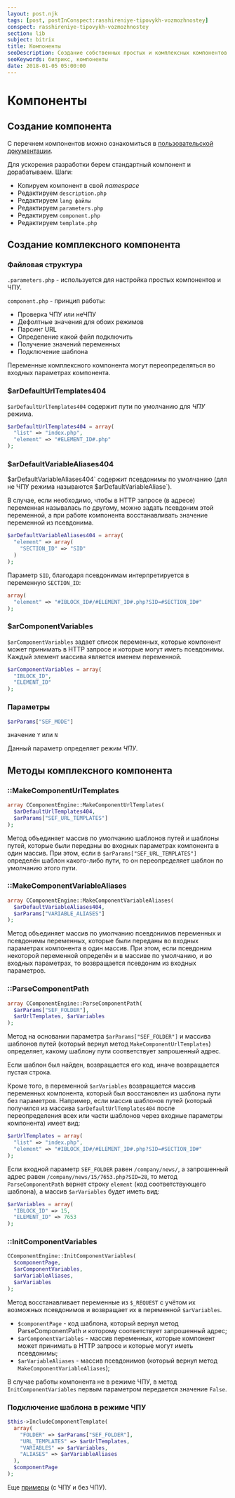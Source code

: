 ```yaml
---
layout: post.njk
tags: [post, postInConspect:rasshireniye-tipovykh-vozmozhnostey]
conspect: rasshireniye-tipovykh-vozmozhnostey
section: lib
subject: bitrix
title: Компоненты
seoDescription: Создание собственных простых и комплексных компонентов в 1С-Битрикс.
seoKeywords: битрикс, компоненты
date: 2018-01-05 05:00:00
---
```

# Компоненты

## Создание компонента

С перечнем компонентов можно ознакомиться в [пользовательской документации](https://dev.1c-bitrix.ru/api_help/iblock/index.php).

Для ускорения разработки берем стандартный компонент и дорабатываем. Шаги:

+ Копируем компонент в свой *namespace*
+ Редактируем `description.php`
+ Редактируем `lang файлы`
+ Редактируем `parameters.php`
+ Редактируем `component.php`
+ Редактируем `template.php`

## Создание комплексного компонента

### Файловая структура

`.parameters.php` - используется для настройка простых компонентов и ЧПУ.

`component.php` - принцип работы:
+ Проверка ЧПУ или неЧПУ
+ Дефолтные значения для обоих режимов
+ Парсинг URL
+ Определение какой файл подключить
+ Получение значений переменных
+ Подключение шаблона

Переменные комплексного компонента могут переопределяться во входных параметрах компонента.

### $arDefaultUrlTemplates404

`$arDefaultUrlTemplates404` содержит пути по умолчанию для *ЧПУ* режима.

```php
$arDefaultUrlTemplates404 = array(
  "list" => "index.php",
  "element" => "#ELEMENT_ID#.php"
);
```

    
### $arDefaultVariableAliases404

$`arDefaultVariableAliases404` содержит псевдонимы по умолчанию (для не ЧПУ режима называются `$arDefaultVariableAliase`).

В случае, если необходимо, чтобы в HTTP запросе (в адресе) переменная называлась по другому, можно задать псевдоним этой переменной, а при работе компонента восстанавливать значение переменной из псевдонима.

```php
$arDefaultVariableAliases404 = array(
  "element" => array(
    "SECTION_ID" => "SID"
  )
);
```
 
Параметр `SID`, благодаря псевдонимам интерпретируется в переменную `SECTION_ID`:

```php
array(
  "element" => "#IBLOCK_ID#/#ELEMENT_ID#.php?SID=#SECTION_ID#"
);
```

### $arComponentVariables

`$arComponentVariables` задает список переменных, которые компонент может принимать в HTTP запросе и которые могут иметь псевдонимы. Каждый элемент массива является именем переменной.

```php
$arComponentVariables = array(
  "IBLOCK_ID",
  "ELEMENT_ID"
);
 ```

   
### Параметры

```php
$arParams["SEF_MODE"]
```

значение `Y` или `N`

Данный параметр определяет режим *ЧПУ*.

## Методы комплексного компонента

### ::MakeComponentUrlTemplates

```php
array CComponentEngine::MakeComponentUrlTemplates(
  $arDefaultUrlTemplates404, 
  $arParams["SEF_URL_TEMPLATES"]
);
  ```
  
Метод объединяет массив по умолчанию шаблонов путей и шаблоны путей, которые были переданы во входных параметрах компонента в один массив. При этом, если в `$arParams["SEF_URL_TEMPLATES"]` определён шаблон какого-либо пути, то он переопределяет шаблон по умолчанию этого пути.

### ::MakeComponentVariableAliases

```php
array CComponentEngine::MakeComponentVariableAliases(
  $arDefaultVariableAliases404, 
  $arParams["VARIABLE_ALIASES"]
);
```
  
Метод объединяет массив по умолчанию псевдонимов переменных и псевдонимы переменных, которые были переданы во входных параметрах компонента в один массив. При этом, если псевдоним некоторой переменной определён и в массиве по умолчанию, и во входных параметрах, то возвращается псевдоним из входных параметров.

### ::ParseComponentPath

```php
array CComponentEngine::ParseComponentPath(
  $arParams["SEF_FOLDER"], 
  $arUrlTemplates, $arVariables
);
```
  
Метод на основании параметра `$arParams["SEF_FOLDER"]` и массива шаблонов путей (который вернул метод `MakeComponentUrlTemplates`) определяет, какому шаблону пути соответствует запрошенный адрес.

Если шаблон был найден, возвращается его код, иначе возвращается пустая строка.

Кроме того, в переменной `$arVariables` возвращается массив переменных компонента, который был восстановлен из шаблона пути без параметров. Например, если массив шаблонов путей (который получился из массива `$arDefaultUrlTemplates404` после переопределения всех или части шаблонов через входные параметры компонента) имеет вид:

```php
$arUrlTemplates = array(
  "list" => "index.php",
  "element" => "#IBLOCK_ID#/#ELEMENT_ID#.php?SID=#SECTION_ID#"
);
```
  
Если входной параметр `SEF_FOLDER` равен `/company/news/`, а запрошенный адрес равен `/company/news/15/7653.php?SID=28`, то метод `ParseComponentPath` вернет строку `element` (код соответствующего шаблона), а массив `$arVariables` будет иметь вид:

```php
$arVariables = array(
  "IBLOCK_ID" => 15,
  "ELEMENT_ID" => 7653
);
```
  
### ::InitComponentVariables

```php
CComponentEngine::InitComponentVariables(
  $componentPage, 
  $arComponentVariables, 
  $arVariableAliases, 
  $arVariables
);
```
  
Метод восстанавливает переменные из `$_REQUEST` c учётом их возможных псевдонимов и возвращает их в переменной `$arVariables`.

+ `$componentPage` - код шаблона, который вернул метод ParseComponentPath и которому соответствует запрошенный адрес;
+ `$arComponentVariables` - массив переменных, которые компонент может принимать в HTTP запросе и которые могут иметь псевдонимы;
+ `$arVariableAliases` - массив псевдонимов (который вернул метод `MakeComponentVariableAliases`);

В случае работы компонента не в режиме ЧПУ, в метод `InitComponentVariables` первым параметром передается значение `False`.

### Подключение шаблона в режиме ЧПУ

```php
$this->IncludeComponentTemplate(
  array(
    "FOLDER" => $arParams["SEF_FOLDER"],
    "URL_TEMPLATES" => $arUrlTemplates,
    "VARIABLES" => $arVariables,
    "ALIASES" => $arVariableAliases
  ),
  $componentPage
);
```

Еще [примеры](https://dev.1c-bitrix.ru/api_help/main/reference/ccomponentengine/initcomponentvariables.php) (с ЧПУ и без ЧПУ).